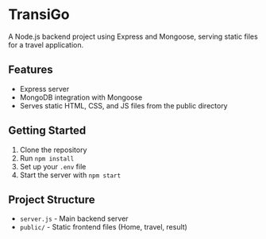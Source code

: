 # TransiGo

A Node.js backend project using Express and Mongoose, serving static files for a travel application.

## Features
- Express server
- MongoDB integration with Mongoose
- Serves static HTML, CSS, and JS files from the public directory

## Getting Started
1. Clone the repository
2. Run `npm install`
3. Set up your `.env` file
4. Start the server with `npm start`

## Project Structure
- `server.js` - Main backend server
- `public/` - Static frontend files (Home, travel, result) 